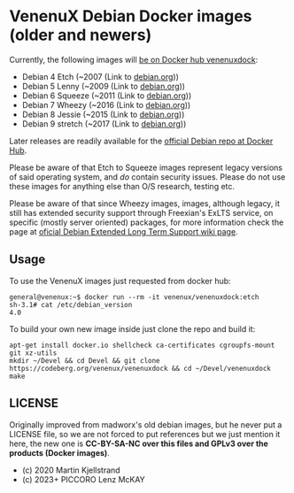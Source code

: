 # VenenuX Debian Docker images (older and newers)

Currently, the following images will [be on Docker hub venenuxdock](https://hub.docker.com/r/venenux/venenuxdock):

  * Debian 4 Etch    (~2007 (Link to [debian.org](https://www.debian.org/releases/etch/)))
  * Debian 5 Lenny   (~2009 (Link to [debian.org](https://www.debian.org/releases/lenny/)))
  * Debian 6 Squeeze (~2011 (Link to [debian.org](https://www.debian.org/releases/squeeze/)))
  * Debian 7 Wheezy  (~2016 (Link to [debian.org](https://www.debian.org/releases/wheezy/)))
  * Debian 8 Jessie  (~2015 (Link to [debian.org](https://www.debian.org/releases/jessie/)))
  * Debian 9 stretch (~2017 (Link to [debian.org](https://www.debian.org/releases/stretch/)))

Later releases are readily available for the [official Debian repo at Docker Hub](https://hub.docker.com/_/debian/).

Please  be  aware of  that  Etch to Squeeze images  represent  legacy
versions  of   said  operating  system,  and   *do*  contain  security
issues. Please  do not  use these  images for  anything else  than O/S
research, testing etc.

Please  be  aware of  that  since Wheezy images, images, although legacy, 
it still has extended security support through Freexian's ExLTS service, 
on specific (mostly server oriented) packages, for more information check 
the page at [oficial Debian Extended Long Term Support wiki page](https://wiki.debian.org/LTS/Extended).

## Usage

To use the VenenuX images just requested from docker hub:

```
general@venenux:~$ docker run --rm -it venenux/venenuxdock:etch
sh-3.1# cat /etc/debian_version
4.0
```

To build your own new image inside just clone the repo and build it:

```
apt-get install docker.io shellcheck ca-certificates cgroupfs-mount git xz-utils
mkdir ~/Devel && cd Devel && git clone https://codeberg.org/venenux/venenuxdock && cd ~/Devel/venenuxdock
make
```

## LICENSE

Originally improved from madworx's old debian images, but he never put a LICENSE file, 
so we are not forced to put references but we just mention it here, the new one is 
**CC-BY-SA-NC over this files and GPLv3 over the products (Docker images)**.

* (c) 2020 Martin Kjellstrand
* (c) 2023+ PICCORO Lenz McKAY

